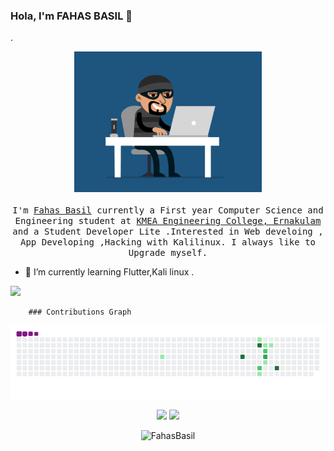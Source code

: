 ### Hola, I'm FAHAS BASIL 👋
<!--
**FahasBasil/FahasBasil** is a ✨ _special_ ✨ repository because its `README.md` (this file) appears on your GitHub profile.-->.
 <p align="center">
 <img src = "images/7zon.gif" width ="300">
  <br /><br />
  <samp>
    I'm <a href="https://www.linkedin.com/in/fahaz-bazil-61919b219/">Fahas Basil</a> currently a First year Computer Science and Engineering student at <a     href="http://www.kmeacollege.ac.in/">KMEA Engineering College, Ernakulam</a> and a Student Developer Lite .Interested in Web develoing , App Developing ,Hacking with Kalilinux.
   I always like to Upgrade myself.
  </samp>
</p> 

- 🌱 I’m currently learning Flutter,Kali linux .


<img src = "https://github-readme-stats.vercel.app/api?username=FahasBasil&&show_icons=true&title_color=32CD32&icon_color=87CEFA&text_color=daf7dc&bg_color=000000">

 <p align="center">
 
        ### Contributions Graph
 
![snake gif](https://github.com/FahasBasil/FahasBasil/blob/output/github-contribution-grid-snake.gif)

  <p align="center">
    <a href="https://www.linkedin.com/in/fahaz-bazil-61919b219/" alt="Linkedin"><img src="https://user-images.githubusercontent.com/55238388/120218464-65c0a780-c257-11eb-9b12-3c14e8278bf5.png"></a>
    <a href="mailto:fahasbasil007@gmail.com" alt="Contact me"><img src="https://user-images.githubusercontent.com/55238388/120218600-9d2f5400-c257-11eb-93d6-92740f5ca780.png"></a>
    
  </p>
</p>

<p align="center"> <img src="https://komarev.com/ghpvc/?username=FahasBasil&label=Profile%20views&color=0e75b6&style=flat" alt="FahasBasil" /> </p>







